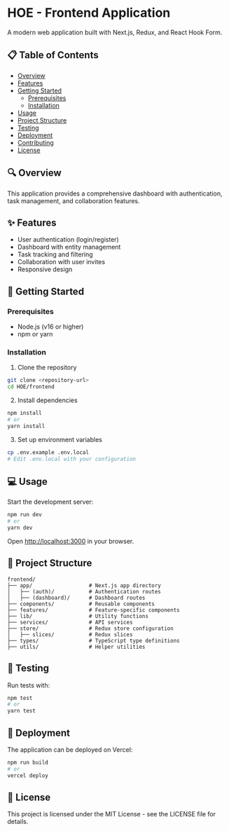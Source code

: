 # HOE - Frontend Application

A modern web application built with Next.js, Redux, and React Hook Form.

## 📋 Table of Contents

- [Overview](#overview)
- [Features](#features)
- [Getting Started](#getting-started)
  - [Prerequisites](#prerequisites)
  - [Installation](#installation)
- [Usage](#usage)
- [Project Structure](#project-structure)
- [Testing](#testing)
- [Deployment](#deployment)
- [Contributing](#contributing)
- [License](#license)

## 🔍 Overview

This application provides a comprehensive dashboard with authentication, task management, and collaboration features.

## ✨ Features

- User authentication (login/register)
- Dashboard with entity management
- Task tracking and filtering
- Collaboration with user invites
- Responsive design

## 🚀 Getting Started

### Prerequisites

- Node.js (v16 or higher)
- npm or yarn

### Installation

1. Clone the repository
```bash
git clone <repository-url>
cd HOE/frontend
```

2. Install dependencies
```bash
npm install
# or
yarn install
```

3. Set up environment variables
```bash
cp .env.example .env.local
# Edit .env.local with your configuration
```

## 💻 Usage

Start the development server:

```bash
npm run dev
# or
yarn dev
```

Open [http://localhost:3000](http://localhost:3000) in your browser.

## 📁 Project Structure

```
frontend/
├── app/                  # Next.js app directory
│   ├── (auth)/           # Authentication routes
│   ├── (dashboard)/      # Dashboard routes
├── components/           # Reusable components
├── features/             # Feature-specific components
├── lib/                  # Utility functions
├── services/             # API services
├── store/                # Redux store configuration
│   ├── slices/           # Redux slices
├── types/                # TypeScript type definitions
├── utils/                # Helper utilities
```

## 🧪 Testing

Run tests with:

```bash
npm test
# or
yarn test
```

## 🚢 Deployment

The application can be deployed on Vercel:

```bash
npm run build
# or
vercel deploy
```

## 📄 License

This project is licensed under the MIT License - see the LICENSE file for details.
